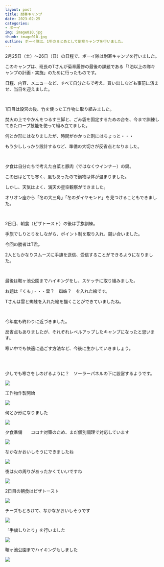 ```yaml
---
layout: post
title: 耐寒キャンプ
date: 2023-02-25
categories:
- ボーイ
img: image010.jpg
thumb: image010.jpg
outline: ボーイ隊は、1年のまとめとして耐寒キャンプを行いました。
---
```


2月25日（土）～26日（日）の日程で、ボーイ隊は耐寒キャンプを行いました。

このキャンプは、班長のTさんが菊章履修の最後の課題である「1泊以上の隊キャンプの計画・実施」のために行ったものです。

日程、内容、メニューなど、すべて自分たちで考え、買い出しなども事前に済ませ、当日を迎えました。

<br>

1日目は設営の後、竹を使った工作物に取り組みました。

焚火の上でやかんをつるす三脚と、ごみ袋を固定するための台を、今まで訓練してきたロープ技能を使って組み立てました。

何とか形にはなりましたが、時間がかかった割にはちょっと・・・

もう少ししっかり設計するなど、準備の大切さが反省点となりました。

<br>

夕食は自分たちで考えた白菜と豚肉（ではなくウインナー）の鍋。

この日はとても寒く、風もあったので鍋物は体が温まりました。

しかし、天気はよく、満天の星空観察ができました。

オリオン座から「冬の大三角」「冬のダイヤモンド」を見つけることもできました。

<br>

2日目、朝食（ピザトースト）の後は手旗訓練。

手旗でしりとりをしながら、ポイント制を取り入れ、競い合いました。

今回の勝者はT君。

2人ともかなりスムーズに手旗を送信、受信することができるようになりました。

<br>

最後は鞍ヶ池公園までハイキングをし、スケッチに取り組みました。

お題は「くも」・・・雲？　蜘蛛？　を入れた絵です。

Tさんは雲と蜘蛛を入れた絵を描くことができていましたね。

<br>

今年度も終わりに近づきました。

反省点もありましたが、それぞれレベルアップしたキャンプになったと思います。

寒い中でも快適に過ごす方法など、今後に生かしていきましょう。

<br>

<br>

少しでも寒さをしのげるように？　ソーラーパネルの下に設営するようです。

<img src="/assets/img/blog/2023-02-25-耐寒キャンプ/image001.jpg">

工作物作製開始

<img src="/assets/img/blog/2023-02-25-耐寒キャンプ/image002.jpg">

何とか形になりました

<img src="/assets/img/blog/2023-02-25-耐寒キャンプ/image003.jpg">

夕食準備　　コロナ対策のため、まだ個別調理で対応しています

<img src="/assets/img/blog/2023-02-25-耐寒キャンプ/image004.jpg">

なかなかおいしそうにできましたね

<img src="/assets/img/blog/2023-02-25-耐寒キャンプ/image005.jpg">

夜は火の周りがあったかくていいですね

<img src="/assets/img/blog/2023-02-25-耐寒キャンプ/image006.jpg">

2日目の朝食はピザトースト

<img src="/assets/img/blog/2023-02-25-耐寒キャンプ/image007.jpg">

チーズもとろけて、なかなかおいしそうです

<img src="/assets/img/blog/2023-02-25-耐寒キャンプ/image008.jpg">

「手旗しりとり」を行いました

<img src="/assets/img/blog/2023-02-25-耐寒キャンプ/image009.jpg">

鞍ヶ池公園までハイキングもしました

<img src="/assets/img/blog/2023-02-25-耐寒キャンプ/image010.jpg">
